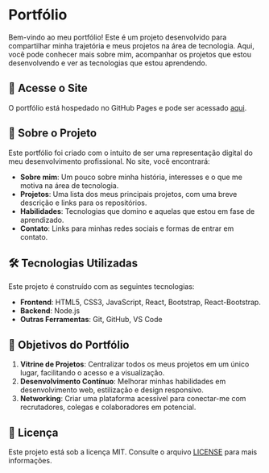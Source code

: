 # Portfólio

Bem-vindo ao meu portfólio! Este é um projeto desenvolvido para compartilhar minha trajetória e meus projetos na área de tecnologia. Aqui, você pode conhecer mais sobre mim, acompanhar os projetos que estou desenvolvendo e ver as tecnologias que estou aprendendo.

## 🔗 Acesse o Site
O portfólio está hospedado no GitHub Pages e pode ser acessado [aqui](https://oiagocunha.github.io/Portifolio).

## 📜 Sobre o Projeto

Este portfólio foi criado com o intuito de ser uma representação digital do meu desenvolvimento profissional. No site, você encontrará:

- **Sobre mim**: Um pouco sobre minha história, interesses e o que me motiva na área de tecnologia.
- **Projetos**: Uma lista dos meus principais projetos, com uma breve descrição e links para os repositórios.
- **Habilidades**: Tecnologias que domino e aquelas que estou em fase de aprendizado.
- **Contato**: Links para minhas redes sociais e formas de entrar em contato.

## 🛠 Tecnologias Utilizadas

Este projeto é construído com as seguintes tecnologias:

- **Frontend**: HTML5, CSS3, JavaScript, React, Bootstrap, React-Bootstrap.
- **Backend**: Node.js
- **Outras Ferramentas**: Git, GitHub, VS Code

## 🌟 Objetivos do Portfólio

1. **Vitrine de Projetos**: Centralizar todos os meus projetos em um único lugar, facilitando o acesso e a visualização.
2. **Desenvolvimento Contínuo**: Melhorar minhas habilidades em desenvolvimento web, estilização e design responsivo.
3. **Networking**: Criar uma plataforma acessível para conectar-me com recrutadores, colegas e colaboradores em potencial.

## 📝 Licença

Este projeto está sob a licença MIT. Consulte o arquivo [LICENSE](./LICENSE) para mais informações.
